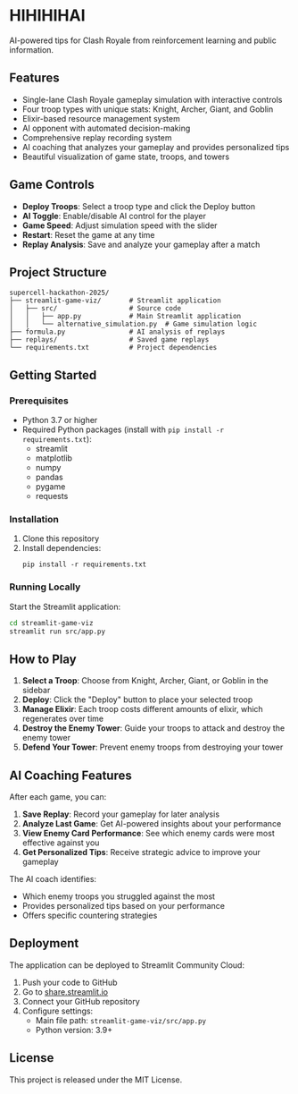 # HIHIHIHAI

AI-powered tips for Clash Royale from reinforcement learning and public information.

## Features

- Single-lane Clash Royale gameplay simulation with interactive controls
- Four troop types with unique stats: Knight, Archer, Giant, and Goblin
- Elixir-based resource management system
- AI opponent with automated decision-making
- Comprehensive replay recording system
- AI coaching that analyzes your gameplay and provides personalized tips
- Beautiful visualization of game state, troops, and towers

## Game Controls

- **Deploy Troops**: Select a troop type and click the Deploy button
- **AI Toggle**: Enable/disable AI control for the player
- **Game Speed**: Adjust simulation speed with the slider
- **Restart**: Reset the game at any time
- **Replay Analysis**: Save and analyze your gameplay after a match

## Project Structure

```
supercell-hackathon-2025/
├── streamlit-game-viz/       # Streamlit application
│   ├── src/                  # Source code
│   │   ├── app.py            # Main Streamlit application
│   │   └── alternative_simulation.py  # Game simulation logic
├── formula.py                # AI analysis of replays
├── replays/                  # Saved game replays
└── requirements.txt          # Project dependencies
```

## Getting Started

### Prerequisites

- Python 3.7 or higher
- Required Python packages (install with `pip install -r requirements.txt`):
  - streamlit
  - matplotlib
  - numpy
  - pandas
  - pygame
  - requests

### Installation

1. Clone this repository
2. Install dependencies:
   ```
   pip install -r requirements.txt
   ```

### Running Locally

Start the Streamlit application:
```bash
cd streamlit-game-viz
streamlit run src/app.py
```

## How to Play

1. **Select a Troop**: Choose from Knight, Archer, Giant, or Goblin in the sidebar
2. **Deploy**: Click the "Deploy" button to place your selected troop
3. **Manage Elixir**: Each troop costs different amounts of elixir, which regenerates over time
4. **Destroy the Enemy Tower**: Guide your troops to attack and destroy the enemy tower
5. **Defend Your Tower**: Prevent enemy troops from destroying your tower

## AI Coaching Features

After each game, you can:

1. **Save Replay**: Record your gameplay for later analysis
2. **Analyze Last Game**: Get AI-powered insights about your performance
3. **View Enemy Card Performance**: See which enemy cards were most effective against you
4. **Get Personalized Tips**: Receive strategic advice to improve your gameplay

The AI coach identifies:
- Which enemy troops you struggled against the most
- Provides personalized tips based on your performance
- Offers specific countering strategies

## Deployment

The application can be deployed to Streamlit Community Cloud:

1. Push your code to GitHub
2. Go to [share.streamlit.io](https://share.streamlit.io/)
3. Connect your GitHub repository
4. Configure settings:
   - Main file path: `streamlit-game-viz/src/app.py`
   - Python version: 3.9+

## License

This project is released under the MIT License.